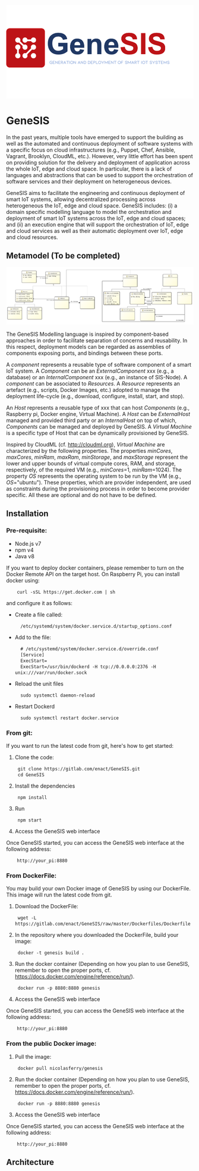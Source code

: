 ![alt text](img/GeneSISLogo.png "GeneSIS")


# GeneSIS
In the past years, multiple tools have emerged to support the building as well as the automated and continuous deployment of software systems with a specific focus on cloud infrastructures (e.g., Puppet, Chef, Ansible, Vagrant, Brooklyn, CloudML, etc.). However, very little effort has been spent on providing solution for the delivery and deployment of application across the whole IoT, edge and cloud space. In particular, there is a lack of languages and abstractions that can be used to support the orchestration of software services and their deployment on heterogeneous devices.

GeneSIS aims to facilitate the engineering and continuous deployment of smart IoT systems, allowing decentralized processing across heterogeneous the IoT, edge and cloud space. GeneSIS includes: (i) a domain specific modelling language to model the orchestration and deployment of smart IoT systems across the IoT, edge and cloud spaces; and (ii) an execution engine that will support the orchestration of IoT, edge and cloud services as well as their automatic deployment over IoT, edge and cloud resources.

## Metamodel (To be completed)
![alt text](docs/genesis-metamodel.png "GeneSIS - Metamodel")

The GeneSIS Modelling language is inspired by component-based approaches in order to facilitate separation of concerns and reusability. In this respect, deployment models can be regarded as assemblies of components exposing ports, and bindings between these ports.

A _component_ represents a reusable type of software component of a smart IoT system. A _Component_ can be an _ExternalComponent_ xxx (e.g., a database) or an _InternalComponent_ xxx (e.g., an instance of SIS-Node). A _component_ can be associated to _Resources_. A _Resource_ represents an artefact (e.g., scripts, Docker Images, etc.) adopted to manage the deployment life-cycle (e.g., download, configure, install, start, and stop). 

An _Host_ represents a reusable type of xxx that can host _Components_ (e.g., Raspberry pi, Docker engine, Virtual Machine). A _Host_ can be _ExternalHost_ managed and provided third party or an _InternalHost_ on top of which, _Components_ can be managed and deployed by GeneSIS. A _Virtual Machine_ is a specific type of Host that can be dynamically provisioned by GeneSIS. 

Inspired by CloudML (cf. http://cloudml.org), _Virtual Machine_ are characterized by the following properties. The properties _minCores_, _maxCores_, _minRam_, _maxRam_, _minStorage_, and _maxStorage_ represent the lower and upper bounds of virtual compute cores, RAM, and storage, respectively, of the required VM (e.g., _minCores_=1, _minRam_=1024). The property _OS_ represents the operating system to be run by the VM (e.g., _OS_="ubuntu"). These properties, which are provider independent, are used as constraints during the provisioning process in order to become provider specific. All these are optional and do not have to be defined.

## Installation

### Pre-requisite:
* Node.js v7
* npm v4
* Java v8

If you want to deploy docker containers, please remember to turn on the Docker Remote API on the target host. 
On Raspberry Pi, you can install docker using:

        curl -sSL https://get.docker.com | sh

and configure it as follows:
* Create a file called:

        /etc/systemd/system/docker.service.d/startup_options.conf

* Add to the file:

        # /etc/systemd/system/docker.service.d/override.conf
        [Service]
        ExecStart=
        ExecStart=/usr/bin/dockerd -H tcp://0.0.0.0:2376 -H unix:///var/run/docker.sock

* Reload the unit files

        sudo systemctl daemon-reload

* Restart Dockerd

        sudo systemctl restart docker.service



### From git:
If you want to run the latest code from git, here's how to get started:

1. Clone the code:

        git clone https://gitlab.com/enact/GeneSIS.git
        cd GeneSIS

2. Install the dependencies

        npm install

4. Run

        npm start

5. Access the GeneSIS web interface

Once GeneSIS started, you can access the GeneSIS web interface at the following address:

        http://your_pi:8880

### From DockerFile:
You may build your own Docker image of GeneSIS by using our DockerFile. This image will run the latest code from git. 

1. Download the DockerFile:

        wget -L https://gitlab.com/enact/GeneSIS/raw/master/Dockerfiles/Dockerfile

2. In the repository where you downloaded the DockerFile, build your image:

        docker -t genesis build .

3. Run the docker container (Depending on how you plan to use GeneSIS, remember to open the proper ports, cf. https://docs.docker.com/engine/reference/run/).

        docker run -p 8880:8880 genesis

4. Access the GeneSIS web interface

Once GeneSIS started, you can access the GeneSIS web interface at the following address:

        http://your_pi:8880

### From the public Docker image:
1. Pull the image:

        docker pull nicolasferry/genesis

2. Run the docker container (Depending on how you plan to use GeneSIS, remember to open the proper ports, cf. https://docs.docker.com/engine/reference/run/).

        docker run -p 8880:8880 genesis

3. Access the GeneSIS web interface

Once GeneSIS started, you can access the GeneSIS web interface at the following address:

        http://your_pi:8880

## Architecture
